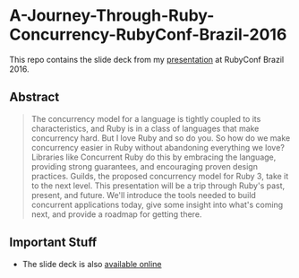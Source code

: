 # A-Journey-Through-Ruby-Concurrency-RubyConf-Brazil-2016

This repo contains the slide deck from my [presentation](http://www.rubyconf.com.br/en/schedule#6aa4f7c9cab4af8d78eff2390d45c2a9) at RubyConf Brazil 2016.


## Abstract

> The concurrency model for a language is tightly coupled to its characteristics, and Ruby is in a class of languages that make concurrency hard. But I love Ruby and so do you. So how do we make concurrency easier in Ruby without abandoning everything we love? Libraries like Concurrent Ruby do this by embracing the language, providing strong guarantees, and encouraging proven design practices. Guilds, the proposed concurrency model for Ruby 3, take it to the next level. This presentation will be a trip through Ruby's past, present, and future. We'll introduce the tools needed to build concurrent applications today, give some insight into what's coming next, and provide a roadmap for getting there.

## Important Stuff

* The slide deck is also [available online](http://www.slideshare.net/JerryDAntonio/a-journey-through-ruby-concurrency-rubyconf-brazil-2016)
